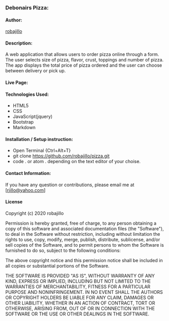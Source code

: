 ### Debonairs Pizza:
#### Author:
[robajillo](github.com/robajillo)
#### Description:
A web application that allows users to order pizza online through a form. The user selects size of pizza, flavor, crust, toppings and number of pizza. The app displays the total price of pizza ordered and the user can choose between delivery or pick up.
#### Live Page: 
#### Technologies Used:
* HTML5
* CSS
* JavaScript(jquery)
* Bootstrap
* Markdown
#### Installation / Setup instruction:
* Open Terminal {Ctrl+Alt+T}
* git clone https://github.com/robajillo/pizza.git
* code . or atom . depending on the text editor of your choise.
#### Contact Information:
If you have any question or contributions, please email me at [rjillo@yahoo.com]
#### License
Copyright (c) 2020 robajillo

Permission is hereby granted, free of charge, to any person obtaining a copy
of this software and associated documentation files (the "Software"), to deal
in the Software without restriction, including without limitation the rights
to use, copy, modify, merge, publish, distribute, sublicense, and/or sell
copies of the Software, and to permit persons to whom the Software is
furnished to do so, subject to the following conditions:

The above copyright notice and this permission notice shall be included in all
copies or substantial portions of the Software.

THE SOFTWARE IS PROVIDED "AS IS", WITHOUT WARRANTY OF ANY KIND, EXPRESS OR
IMPLIED, INCLUDING BUT NOT LIMITED TO THE WARRANTIES OF MERCHANTABILITY,
FITNESS FOR A PARTICULAR PURPOSE AND NONINFRINGEMENT. IN NO EVENT SHALL THE
AUTHORS OR COPYRIGHT HOLDERS BE LIABLE FOR ANY CLAIM, DAMAGES OR OTHER
LIABILITY, WHETHER IN AN ACTION OF CONTRACT, TORT OR OTHERWISE, ARISING FROM,
OUT OF OR IN CONNECTION WITH THE SOFTWARE OR THE USE OR OTHER DEALINGS IN THE
SOFTWARE.